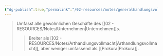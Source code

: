 ```yaml
---
{"dg-publish":true,"permalink":"/02-resources/notes/generalhandlungsvollmacht/","tags":["recht/vollmacht"],"noteIcon":"","updated":"2025-08-28T17:45:54.000+02:00"}
---
```


>Umfasst alle gewöhnlichen Geschäfte des [[02 - RESOURCES/Notes/Unternehmen\|Unternehmen]]s.
>>Breiter als [[02 - RESOURCES/Notes/Arthandlungsvollmacht\|Arthandlungsvollmacht]], aber weniger umfassend als [[Prokura\|Prokura]].